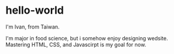 # hello-world

I'm Ivan, from Taiwan.

I'm major in food science, but i somehow enjoy designing wedsite. 
Mastering HTML, CSS, and Javascirpt is my goal for now. 

